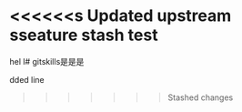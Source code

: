 <<<<<<s Updated upstream
sseature stash test
=======
hel
l# gitskills是是是

dded line
>>>>>>> Stashed changes
